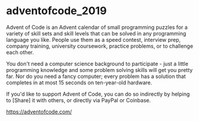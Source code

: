 # adventofcode_2019
Advent of Code is an Advent calendar of small programming puzzles for a variety of skill sets and skill levels that can be solved in any programming language you like. People use them as a speed contest, interview prep, company training, university coursework, practice problems, or to challenge each other.

You don't need a computer science background to participate - just a little programming knowledge and some problem solving skills will get you pretty far. Nor do you need a fancy computer; every problem has a solution that completes in at most 15 seconds on ten-year-old hardware.

If you'd like to support Advent of Code, you can do so indirectly by helping to [Share] it with others, or directly via PayPal or Coinbase.

https://adventofcode.com/
